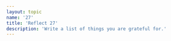 ```yaml
---
layout: topic
name: '27'
title: 'Reflect 27'
description: 'Write a list of things you are grateful for.'
---
```

